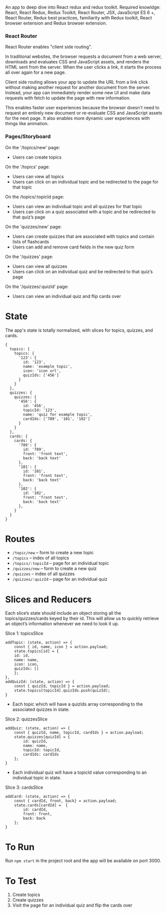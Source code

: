 An app to deep dive into React redux and redux toolkit. Required knowldge: React, React Redux, Redux Toolkit, React Router, JSX, JavaScript ES 6 +, React Router, Redux best practices, familiarity with Redux toolkit, React browser extension and Redux browser extension.

### React Router

React Router enables "client side routing".

In traditional websites, the browser requests a document from a web server, downloads and evaluates CSS and JavaScript assets, and renders the HTML sent from the server. When the user clicks a link, it starts the process all over again for a new page.

Client side routing allows your app to update the URL from a link click without making another request for another document from the server. Instead, your app can immediately render some new UI and make data requests with fetch to update the page with new information.

This enables faster user experiences because the browser doesn't need to request an entirely new document or re-evaluate CSS and JavaScript assets for the next page. It also enables more dynamic user experiences with things like animation.

### Pages/Storyboard

On the '/topics/new' page:

- Users can create topics

On the '/topics' page:

- Users can view all topics
- Users can click on an individual topic and be redirected to the page for that topic

On the /topics/:topicId page:

- Users can view an individual topic and all quizzes for that topic
- Users can click on a quiz associated with a topic and be redirected to that quiz’s page

On the 'quizzes/new' page:

- Users can create quizzes that are associated with topics and contain lists of flashcards
- Users can add and remove card fields in the new quiz form

On the '/quizzes' page:

- Users can view all quizzes
- Users can click on an individual quiz and be redirected to that quiz’s page

On the '/quizzes/:quizId' page:

- Users can view an individual quiz and flip cards over

# State

The app's state is totally normalized, with slices for topics, quizzes, and cards.

```
{
  topics: {
    topics: {
      '123': {
        id: '123',
        name: 'example topic',
        icon: 'icon url',
        quizIds: ['456']
      }
    }
  },
  quizzes: {
    quizzes: {
      '456': {
        id: '456',
        topicId: '123',
        name: 'quiz for example topic',
        cardIds: ['789', '101', '102']
      }
    }
  },
  cards: {
    cards: {
      '789': {
        id: '789',
        front: 'front text',
        back: 'back text'
      },
      '101': {
        id: '101',
        front: 'front text',
        back: 'back text'
      },
      '102': {
        id: '102',
        front: 'front text',
        back: 'back text'
      },
    }
  }
}
```

# Routes

- `/topic/new` – form to create a new topic
- `/topics` – index of all topics
- `/topics/:topicId` – page for an individual topic
- `/quizzes/new` – form to create a new quiz
- `/quizzes` – index of all quizzes
- `/quizzes/:quizId` – page for an individual quiz

# Slices and Reducers

Each slice’s state should include an object storing all the topics/quizzes/cards keyed by their id. This will allow us to quickly retrieve an object’s information whenever we need to look it up.

Slice 1: topicsSlice

```
addTopic: (state, action) => {
    const { id, name, icon } = action.payload;
    state.topics[id] = {
    id: id,
    name: name,
    icon: icon,
    quizIds: []
    };
},
addQuizId: (state, action) => {
    const { quizId, topicId } = action.payload;
    state.topics[topicId].quizIds.push(quizId);
}
```

- Each topic which will have a quizIds array corresponding to the associated quizzes in state.

Slice 2: quizzesSlice

```
addQuiz: (state, action) => {
    const { quizId, name, topicId, cardIds } = action.payload;
    state.quizzes[quizId] = {
        id: quizId,
        name: name,
        topicId: topicId,
        cardIds: cardIds
    };
}
```

- Each individual quiz will have a topicId value corresponding to an individual topic in state.

Slice 3: cardsSlice

```
addCard: (state, action) => {
    const { cardId, front, back} = action.payload;
    state.cards[cardId] =  {
        id: cardId,
        front: front,
        back: back
    };
}
```

# To Run

Run `npm start` in the project root and the app will be available on port 3000.

# To Test

1. Create topics
2. Create quizzes
3. Visit the page for an individual quiz and flip the cards over
